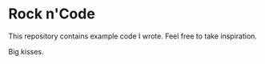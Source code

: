 # Rock n'Code

This repository contains example code I wrote.
Feel free to take inspiration.

Big kisses.
